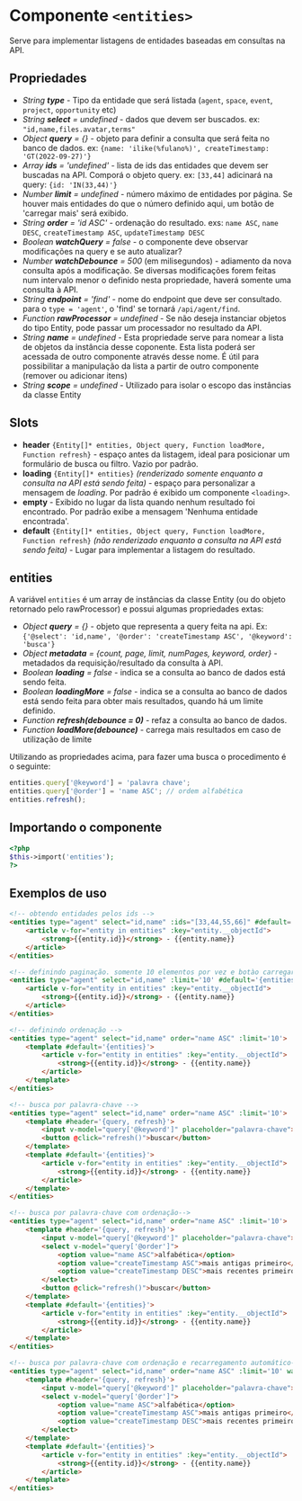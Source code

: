 # Componente `<entities>`
Serve para implementar listagens de entidades baseadas em consultas na API.

## Propriedades
- *String **type*** - Tipo da entidade que será listada (`agent`, `space`, `event`, `project`, `opportunity` etc)
- *String **select** = undefined* - dados que devem ser buscados. ex: `"id,name,files.avatar,terms"`
- *Object **query** = {}* - objeto para definir a consulta que será feita no banco de dados. ex: `{name: 'ilike(%fulano%)', createTimestamp: 'GT(2022-09-27)'}`
- *Array **ids** = 'undefined'* - lista de ids das entidades que devem ser buscadas na API. Comporá o objeto query. ex: `[33,44]` adicinará na query: `{id: 'IN(33,44)'}`
- *Number **limit** = undefined* - número máximo de entidades por página. Se houver mais entidades do que o número definido aqui, um botão de 'carregar mais' será exibido.
- *String **order** = 'id ASC'* - ordenação do resultado. exs: `name ASC`, `name DESC`, `createTimestamp ASC`, `updateTimestamp DESC`
- *Boolean **watchQuery** = false* - o componente deve observar modificações na query e se auto atualizar?
- *Number **watchDebounce** = 500* (em milisegundos) - adiamento da nova consulta após a modificação. Se diversas modificações forem feitas num intervalo menor o definido nesta propriedade, haverá somente uma consulta à API.
- *String **endpoint** = 'find'* - nome do endpoint que deve ser consultado. para o `type = 'agent'`, o 'find' se tornará `/api/agent/find`.
- *Function **rawProcessor** = undefined* - Se não deseja instanciar objetos do tipo Entity, pode passar um processador no resultado da API.
- *String **name** = undefined* - Esta propriedade serve para nomear a lista de objetos da instância desse coponente. Esta lista poderá ser acessada de outro componente através desse nome. É útil para possibilitar a manipulação da lista a partir de outro componente (remover ou adicionar itens)
- *String **scope** = undefined* - Utilizado para isolar o escopo das instâncias da classe Entity


## Slots
- **header** `{Entity[]* entities, Object query, Function loadMore, Function refresh}` - espaço antes da listagem, ideal para posicionar um formulário de busca ou filtro. Vazio por padrão.
- **loading** `{Entity[]* entities}` _(renderizado somente enquanto a consulta na API está sendo feita)_ - espaço para personalizar a mensagem de _loading_. Por padrão é exibido um componente `<loading>`. 
- **empty** - Exibido no lugar da lista quando nenhum resultado foi encontrado. Por padrão exibe a mensagem 'Nenhuma entidade encontrada'.
- **default** `{Entity[]* entities, Object query, Function loadMore, Function refresh}` _(não renderizado enquanto a consulta na API está sendo feita)_ - Lugar para implementar a listagem do resultado.

## entities
A variável `entities` é um array de instâncias da classe Entity (ou do objeto retornado pelo rawProcessor) e possui algumas propriedades extas:
- *Object **query** = {}* - objeto que representa a query feita na api. Ex: `{'@select': 'id,name', '@order': 'createTimestamp ASC', '@keyword': 'busca'}`
- *Object **metadata** = {count, page, limit, numPages, keyword, order}* - metadados da requisição/resultado da consulta à API.
- *Boolean **loading** = false* - indica se a consulta ao banco de dados está sendo feita.
- *Boolean **loadingMore** = false* - indica se a consulta ao banco de dados está sendo feita para obter mais resultados, quando há um limite definido.
- *Function **refresh(debounce = 0)*** - refaz a consulta ao banco de dados.
- *Function **loadMore(debounce)*** - carrega mais resultados em caso de utilização de limite

Utilizando as propriedades acima, para fazer uma busca o procedimento é o seguinte:
```Javascript
entities.query['@keyword'] = 'palavra chave';
entities.query['@order'] = 'name ASC'; // ordem alfabética
entities.refresh();
```

## Importando o componente
```PHP
<?php 
$this->import('entities');
?>
```
## Exemplos de uso
```HTML
<!-- obtendo entidades pelos ids -->
<entities type="agent" select="id,name" :ids="[33,44,55,66]" #default='{entities}'>
    <article v-for="entity in entities" :key="entity.__objectId">
        <strong>{{entity.id}}</strong> - {{entity.name}}
    </article>
</entities>

<!-- definindo paginação. somente 10 elementos por vez e botào carregar mais -->
<entities type="agent" select="id,name" :limit='10' #default='{entities}'>
    <article v-for="entity in entities" :key="entity.__objectId">
        <strong>{{entity.id}}</strong> - {{entity.name}}
    </article>
</entities>

<!-- definindo ordenação -->
<entities type="agent" select="id,name" order="name ASC" :limit='10'>
    <template #default='{entities}'>
        <article v-for="entity in entities" :key="entity.__objectId">
            <strong>{{entity.id}}</strong> - {{entity.name}}
        </article>
    </template>
</entities>

<!-- busca por palavra-chave -->
<entities type="agent" select="id,name" order="name ASC" :limit='10'>
    <template #header='{query, refresh}'>
        <input v-model="query['@keyword']" placeholder="palavra-chave">
        <button @click="refresh()">buscar</button>
    </template>
    <template #default='{entities}'>
        <article v-for="entity in entities" :key="entity.__objectId">
            <strong>{{entity.id}}</strong> - {{entity.name}}
        </article>
    </template>
</entities>

<!-- busca por palavra-chave com ordenação-->
<entities type="agent" select="id,name" order="name ASC" :limit='10'>
    <template #header='{query, refresh}'>
        <input v-model="query['@keyword']" placeholder="palavra-chave">
        <select v-model="query['@order']">
            <option value="name ASC">alfabética</option>
            <option value="createTimestamp ASC">mais antigas primeiro</option>
            <option value="createTimestamp DESC">mais recentes primeiro</option>
        </select>
        <button @click="refresh()">buscar</button>
    </template>
    <template #default='{entities}'>
        <article v-for="entity in entities" :key="entity.__objectId">
            <strong>{{entity.id}}</strong> - {{entity.name}}
        </article>
    </template>
</entities>

<!-- busca por palavra-chave com ordenação e recarregamento automático-->
<entities type="agent" select="id,name" order="name ASC" :limit='10' watch-query>
    <template #header='{query, refresh}'>
        <input v-model="query['@keyword']" placeholder="palavra-chave">
        <select v-model="query['@order']">
            <option value="name ASC">alfabética</option>
            <option value="createTimestamp ASC">mais antigas primeiro</option>
            <option value="createTimestamp DESC">mais recentes primeiro</option>
        </select>
    </template>
    <template #default='{entities}'>
        <article v-for="entity in entities" :key="entity.__objectId">
            <strong>{{entity.id}}</strong> - {{entity.name}}
        </article>
    </template>
</entities>
```